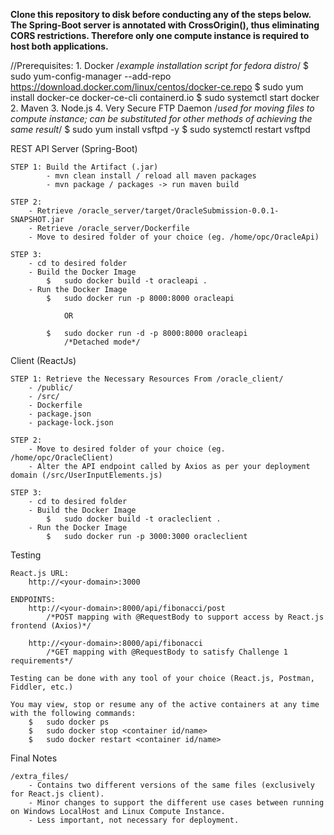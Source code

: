**Clone this repository to disk before conducting any of the steps below.**
**The Spring-Boot server is annotated with CrossOrigin(), thus eliminating CORS restrictions. Therefore only one compute instance is required to host both applications.**

//Prerequisites:
	1. Docker
		/*example installation script for fedora distro*/
		$	sudo yum-config-manager --add-repo https://download.docker.com/linux/centos/docker-ce.repo
		$	sudo yum install docker-ce docker-ce-cli containerd.io
		$	sudo systemctl start docker
	2. Maven
	3. Node.js
	4. Very Secure FTP Daemon
		/*used for moving files to compute instance; can be substituted for other methods of achieving the same result*/
		$	sudo yum install vsftpd -y
		$	sudo systemctl restart vsftpd

REST API Server (Spring-Boot)

	STEP 1: Build the Artifact (.jar)
			- mvn clean install / reload all maven packages
			- mvn package / packages -> run maven build

	STEP 2: 
		- Retrieve /oracle_server/target/OracleSubmission-0.0.1-SNAPSHOT.jar
		- Retrieve /oracle_server/Dockerfile
		- Move to desired folder of your choice (eg. /home/opc/OracleApi)
		
	STEP 3:
		- cd to desired folder
		- Build the Docker Image
			$	sudo docker build -t oracleapi .
		- Run the Docker Image
			$	sudo docker run -p 8000:8000 oracleapi
			
				OR
			
			$	sudo docker run -d -p 8000:8000 oracleapi
				/*Detached mode*/

Client (ReactJs)

	STEP 1: Retrieve the Necessary Resources From /oracle_client/
		- /public/
		- /src/
		- Dockerfile
		- package.json
		- package-lock.json
		
	STEP 2: 
		- Move to desired folder of your choice (eg. /home/opc/OracleClient)
		- Alter the API endpoint called by Axios as per your deployment domain (/src/UserInputElements.js)
		
	STEP 3:
		- cd to desired folder
		- Build the Docker Image
			$	sudo docker build -t oracleclient .
		- Run the Docker Image
			$	sudo docker run -p 3000:3000 oracleclient
			
Testing

	React.js URL:
		http://<your-domain>:3000

	ENDPOINTS:
		http://<your-domain>:8000/api/fibonacci/post
			/*POST mapping with @RequestBody to support access by React.js frontend (Axios)*/
			
		http://<your-domain>:8000/api/fibonacci
			/*GET mapping with @RequestBody to satisfy Challenge 1 requirements*/
		
	Testing can be done with any tool of your choice (React.js, Postman, Fiddler, etc.)
	
	You may view, stop or resume any of the active containers at any time with the following commands:
		$	sudo docker ps
		$	sudo docker stop <container id/name>
		$	sudo docker restart <container id/name>
		
		
Final Notes

	/extra_files/
		- Contains two different versions of the same files (exclusively for React.js client).
		- Minor changes to support the different use cases between running on Windows LocalHost and Linux Compute Instance.
		- Less important, not necessary for deployment.